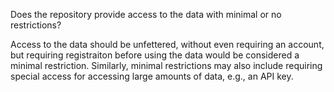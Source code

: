 Does the repository provide access to the data with minimal or no restrictions?

 Access to the data should be unfettered, without even requiring an account, but requiring registraiton before using the data would be considered a minimal restriction.  Similarly, minimal restrictions may also include requiring special access for accessing large amounts of data, e.g., an API key.

